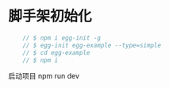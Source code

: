# 脚手架初始化

```js
    // $ npm i egg-init -g
    // $ egg-init egg-example --type=simple
    // $ cd egg-example
    // $ npm i
```

启动项目
npm run dev

